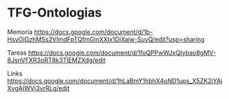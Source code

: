 # TFG-Ontologias

Memoria
https://docs.google.com/document/d/1b-HsyOiGzhMSs2VImdFpTQfmGinXXIx1DiXaiw-SuvQ/edit?usp=sharing

Tareas
https://docs.google.com/document/d/1foQPPwWJxQIybao8gMV-8JsnVFXR3oRT8k3TlEMZXdg/edit

Links
https://docs.google.com/document/d/1hLaBmY1hbhX4oND1ups_X5ZK2iYAjXvgAIWVj3vrRLg/edit


